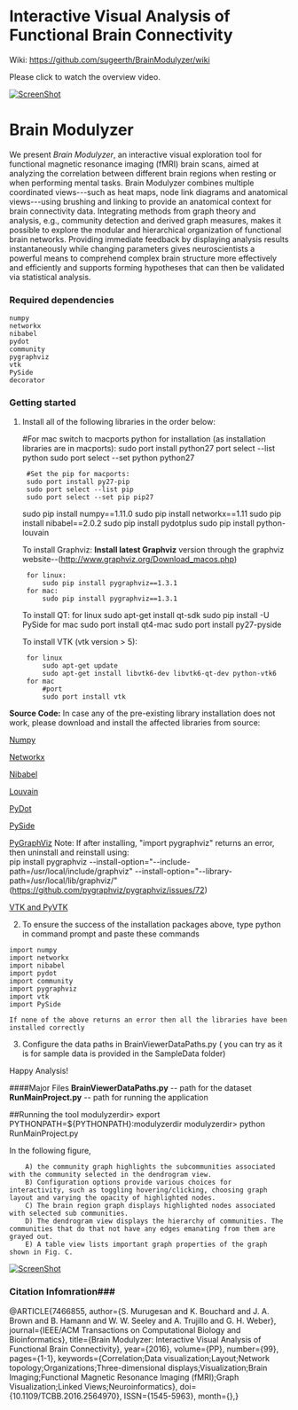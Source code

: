# Interactive Visual Analysis of Functional Brain Connectivity #

Wiki: https://github.com/sugeerth/BrainModulyzer/wiki

Please click to watch the overview video.

[![ScreenShot](http://s32.postimg.org/mqw3ainkl/Architecture_Diag_Page_1.jpg)](https://vimeo.com/165523412)

# Brain Modulyzer #
We present *Brain Modulyzer*, an interactive visual exploration tool for functional magnetic resonance imaging (fMRI) brain scans, aimed at analyzing the correlation between different brain regions when resting or when performing mental tasks. Brain Modulyzer combines multiple coordinated views---such as heat maps, node link diagrams and anatomical views---using brushing and linking to provide an anatomical context for brain connectivity data. Integrating methods from graph theory and analysis, e.g., community detection and derived graph measures, makes it possible to explore the modular and hierarchical organization of functional brain networks. Providing immediate feedback by displaying analysis results instantaneously while changing parameters gives neuroscientists a powerful means to comprehend complex brain structure more effectively and efficiently and supports forming hypotheses that can then be validated via statistical analysis.

<!--The following image shows the results of community detection with respect to anatomy. Each community is represented by a distinct color, and each region is colored according to its community-->
<!--membership. Parcellated brain regions can be shown as outlines in Fig. A or-->
<!--centroid depiction via a sphere Fig. C.-->

<!--![ScreenShot](http://s32.postimg.org/blbh7yllh/Anatomical_Diagram_Page_1.jpg)-->

### Required dependencies ###
    numpy
    networkx
    nibabel
    pydot
    community
    pygraphviz
    vtk
    PySide
    decorator


### Getting started  ###

1) Install all of the following libraries in the order below:
	

	
	#For mac switch to macports python for installation (as installation libraries are in macports):
	sudo port install python27
	port select --list python
	sudo port select --set python python27
		
		#Set the pip for macports: 
		sudo port install py27-pip
		sudo port select --list pip 
		sudo port select --set pip pip27

	sudo pip install numpy==1.11.0
	sudo pip install networkx==1.11
	sudo pip install nibabel==2.0.2
	sudo pip install pydotplus
	sudo pip install python-louvain
	
	To install Graphviz:
		**Install latest Graphviz** version through the graphviz website--(http://www.graphviz.org/Download_macos.php)
		
		for linux: 
			sudo pip install pygraphviz==1.3.1 
		for mac:
			sudo pip install pygraphviz==1.3.1
	
	To install QT:
		for linux
			sudo apt-get install qt-sdk
			sudo pip install -U PySide
		for mac
			sudo port install qt4-mac
			sudo port install py27-pyside
	
	To install VTK (vtk version > 5):

		for linux
			sudo apt-get update
			sudo apt-get install libvtk6-dev libvtk6-qt-dev python-vtk6
		for mac
			#port			
			sudo port install vtk

**Source Code:**
In case any of the pre-existing library installation does not work, please download and install the affected libraries from source:

[Numpy](https://sourceforge.net/projects/numpy/files/NumPy/1.11.0/numpy-1.11.0.tar.gz/download )

[Networkx](https://pypi.python.org/packages/c2/93/dbb41b03cf7c878a7409c8e92226531f840a423c9309ea534873a83c9192/networkx-1.11.tar.gz#md5=6ef584a879e9163013e9a762e1cf7cd1 )

[Nibabel](http://nipy.org/nibabel/installation.html#installation ) 

[Louvain](https://pypi.python.org/packages/5d/81/497a95ba9d79d5bf04f9318256d1c0102329dd6a77b9d1e4dd84871e1089/python-louvain-0.5.tar.gz )

[PyDot](https://pypi.python.org/pypi/pydot3/1.0.8 )

[PySide](https://pypi.python.org/pypi/PySide/1.2.4)

[PyGraphViz](https://pypi.python.org/packages/98/bb/a32e33f7665b921c926209305dde66fe41003a4ad934b10efb7c1211a419/pygraphviz-1.3.1.tar.gz#md5=7f690295dfe77edaa9e552d09d98d279 )
Note: If after installing, "import pygraphviz" returns an error, then uninstall and reinstall using: 	
pip install pygraphviz --install-option="--include-path=/usr/local/include/graphviz" --install-option="--library-path=/usr/local/lib/graphviz/" (https://github.com/pygraphviz/pygraphviz/issues/72)

[VTK and PyVTK](http://www.it.uu.se/edu/course/homepage/vetvis/ht10/vtk/instructions_vtk_OSX.pdf) 

2)   To ensure the success of the installation packages above, type python in command prompt and paste these commands

    import numpy
    import networkx
    import nibabel
    import pydot
    import community 
    import pygraphviz
    import vtk
    import PySide
	   
	If none of the above returns an error then all the libraries have been installed correctly

3)	Configure the data paths in BrainViewerDataPaths.py ( you can try as it is for sample data is provided in the SampleData folder)


Happy Analysis! 

####Major Files
**BrainViewerDataPaths.py** -- path for the dataset
**RunMainProject.py** -- path for running the application

##Running the tool 
        modulyzerdir> export PYTHONPATH=${PYTHONPATH}:modulyzerdir
        modulyzerdir> python RunMainProject.py

In the following figure, 

        A) the community graph highlights the subcommunities associated with the community selected in the dendrogram view.
        B) Configuration options provide various choices for interactivity, such as toggling hovering/clicking, choosing graph layout and varying the opacity of highlighted nodes. 
        C) The brain region graph displays highlighted nodes associated with selected sub communities.
        D) The dendrogram view displays the hierarchy of communities. The communities that do that not have any edges emanating from them are grayed out.
        E) A table view lists important graph properties of the graph shown in Fig. C.

[![ScreenShot](http://s32.postimg.org/7zro1qnrp/Visual_Tool_Page_1.jpg)]()


### Citation Infomration###
@ARTICLE{7466855, 
author={S. Murugesan and K. Bouchard and J. A. Brown and B. Hamann and W. W. Seeley and A. Trujillo and G. H. Weber}, 
journal={IEEE/ACM Transactions on Computational Biology and Bioinformatics}, 
title={Brain Modulyzer: Interactive Visual Analysis of Functional Brain Connectivity}, 
year={2016}, 
volume={PP}, 
number={99}, 
pages={1-1}, 
keywords={Correlation;Data visualization;Layout;Network topology;Organizations;Three-dimensional displays;Visualization;Brain Imaging;Functional Magnetic Resonance Imaging (fMRI);Graph Visualization;Linked Views;Neuroinformatics}, 
doi={10.1109/TCBB.2016.2564970}, 
ISSN={1545-5963}, 
month={},}

<!--![ScreenShot](http://s32.postimg.org/f3a3uyms5/Teaser_CGraph_View_Page_1.jpg)-->

